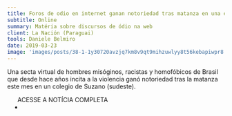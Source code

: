 ```yaml
---
title: Foros de odio en internet ganan notoriedad tras matanza en una escuela de Brasil
subtitle: Online
summary: Matéria sobre discursos de ódio na web
client: La Nación (Paraguai)
tools: Daniele Belmiro
date: 2019-03-23
image: 'images/posts/38-1-1y30720avzjq7km8v9qt9mihzuwlyy8t56kebapiwpr8.png'
---
```


Una secta virtual de hombres misóginos, racistas y homofóbicos de Brasil que desde hace años incita a la violencia ganó notoriedad tras la matanza este mes en un colegio de Suzano (sudeste).

<div class="post__share"><ul class="share__list list-reset">ACESSE A NOTÍCIA COMPLETA<li class="share__item" style="margin-left: 10px"><a class="share__link share__facebook" style="background: #fa5657" href="https://www.lanacion.com.py/mundo/2019/03/23/foros-de-odio-en-internet-ganan-notoriedad-tras-matanza-en-una-escuela-de-brasil/" 
onclick=window.open(this.href, 'pop-up', 'left=20,top=20,width=500,height=500,toolbar=1,resizable=0'); return false;" title="Link" rel="nofollow"><i class="fa-solid fa-link"></i></a></li></ul></div>
<!-- <div class="gallery-box"><div class="gallery"><img src="/clipping/images/example-1.jpg" loading="lazy" alt="Project"><img src="/clipping/images/example-2.jpg" loading="lazy" alt="Project"></div><em>Gallery / <a href="https://www.freepik.com/" target="_blank">Freepic</a></em></div> -->